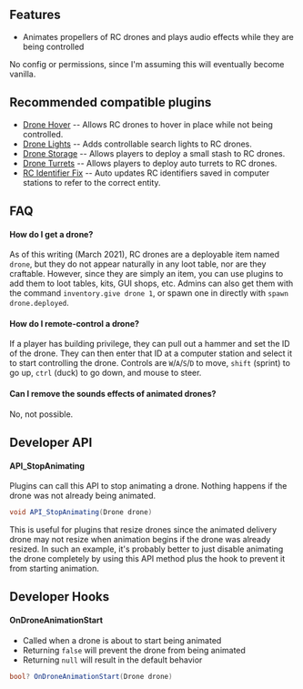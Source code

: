 ## Features

- Animates propellers of RC drones and plays audio effects while they are being controlled

No config or permissions, since I'm assuming this will eventually become vanilla.

## Recommended compatible plugins

- [Drone Hover](https://umod.org/plugins/drone-hover) -- Allows RC drones to hover in place while not being controlled.
- [Drone Lights](https://umod.org/plugins/drone-lights) -- Adds controllable search lights to RC drones.
- [Drone Storage](https://umod.org/plugins/drone-storage) -- Allows players to deploy a small stash to RC drones.
- [Drone Turrets](https://umod.org/plugins/drone-turrets) -- Allows players to deploy auto turrets to RC drones.
- [RC Identifier Fix](https://umod.org/plugins/rc-identifier-fix) -- Auto updates RC identifiers saved in computer stations to refer to the correct entity.

## FAQ

#### How do I get a drone?

As of this writing (March 2021), RC drones are a deployable item named `drone`, but they do not appear naturally in any loot table, nor are they craftable. However, since they are simply an item, you can use plugins to add them to loot tables, kits, GUI shops, etc. Admins can also get them with the command `inventory.give drone 1`, or spawn one in directly with `spawn drone.deployed`.

#### How do I remote-control a drone?

If a player has building privilege, they can pull out a hammer and set the ID of the drone. They can then enter that ID at a computer station and select it to start controlling the drone. Controls are `W`/`A`/`S`/`D` to move, `shift` (sprint) to go up, `ctrl` (duck) to go down, and mouse to steer.

#### Can I remove the sounds effects of animated drones?

No, not possible.

## Developer API

#### API_StopAnimating

Plugins can call this API to stop animating a drone. Nothing happens if the drone was not already being animated.

```csharp
void API_StopAnimating(Drone drone)
```

This is useful for plugins that resize drones since the animated delivery drone may not resize when animation begins if the drone was already resized. In such an example, it's probably better to just disable animating the drone completely by using this API method plus the hook to prevent it from starting animation.

## Developer Hooks

#### OnDroneAnimationStart

- Called when a drone is about to start being animated
- Returning `false` will prevent the drone from being animated
- Returning `null` will result in the default behavior

```csharp
bool? OnDroneAnimationStart(Drone drone)
```
